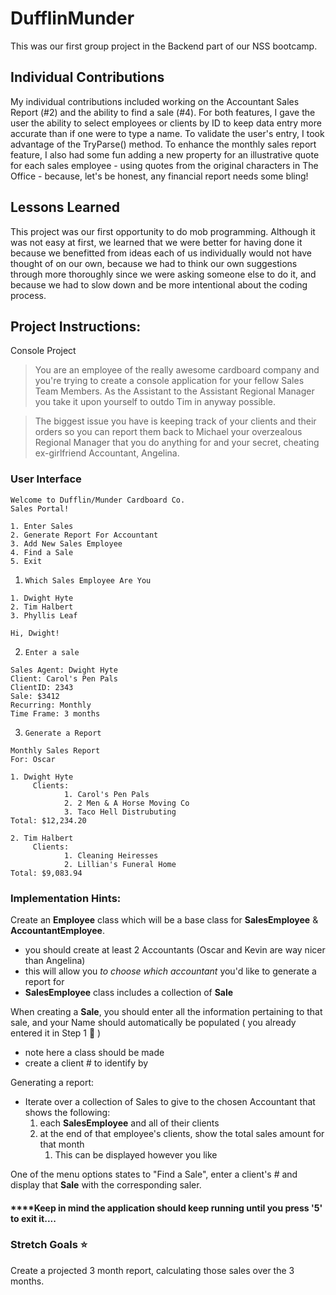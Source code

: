 # DufflinMunder

This was our first group project in the Backend part of our NSS bootcamp. 

## Individual Contributions
My individual contributions included working on the Accountant Sales Report (#2) and the ability to find a sale (#4). 
For both features, I gave the user the ability to select employees or clients by ID to keep data entry more accurate than if one were to type a name. 
To validate the user's entry, I took advantage of the TryParse() method. 
To enhance the monthly sales report feature, I also had some fun adding a new property for an illustrative quote for each sales employee - using quotes from the original characters in The Office - because, let's be honest, any financial report needs some bling!

## Lessons Learned
This project was our first opportunity to do mob programming. Although it was not easy at first, we learned that we were better for having done it because we benefitted from ideas each of us individually would not have thought of on our own, because we had to think our own suggestions through more thoroughly since we were asking someone else to do it, and because we had to slow down and be more intentional about the coding process. 


## Project Instructions:
Console Project

> You are an employee of the really awesome cardboard company and you're trying to create a console application for your fellow Sales Team Members. As the Assistant to the Assistant Regional Manager you take it upon yourself to outdo Tim in anyway possible.

> The biggest issue you have is keeping track of your clients and their orders so you can report them back to Michael your overzealous Regional Manager that you do anything for and your secret, cheating ex-girlfriend Accountant, Angelina.

### User Interface

```
Welcome to Dufflin/Munder Cardboard Co. 
Sales Portal!

1. Enter Sales
2. Generate Report For Accountant
3. Add New Sales Employee
4. Find a Sale
5. Exit
```

1.  `Which Sales Employee Are You` 

```
1. Dwight Hyte
2. Tim Halbert
3. Phyllis Leaf
```

```
Hi, Dwight!
```

2.  `Enter a sale`

```
Sales Agent: Dwight Hyte
Client: Carol's Pen Pals
ClientID: 2343
Sale: $3412
Recurring: Monthly
Time Frame: 3 months
```

3.  `Generate a Report`

```
Monthly Sales Report
For: Oscar

1. Dwight Hyte
	 Clients: 
			1. Carol's Pen Pals
			2. 2 Men & A Horse Moving Co
			3. Taco Hell Distrubuting 
Total: $12,234.20

2. Tim Halbert
	 Clients:
			1. Cleaning Heiresses 
			2. Lillian's Funeral Home
Total: $9,083.94
```

### Implementation Hints:

Create an **Employee** class which will be a base class for **SalesEmployee** & **AccountantEmployee**.

- you should create at least 2 Accountants (Oscar and Kevin are way nicer than Angelina)
- this will allow you *to choose which accountant* you'd like to generate a report for
- **SalesEmployee** class includes a collection of **Sale**

When creating a **Sale**, you should enter all the information pertaining to that sale, and your Name should automatically be populated ( you already entered it in Step 1 🤯 )

- note here a class should be made
- create a client # to identify by

Generating a report:

- Iterate over a collection of Sales to give to the chosen Accountant that shows the following:
    1. each **SalesEmployee** and all of their clients
    2. at the end of that employee's clients, show the total sales amount for that month
        1. This can be displayed however you like

One of the menu options states to "Find a Sale", enter a client's # and display that **Sale** with the corresponding saler. 

#### ****Keep in mind the application should keep running until you press '5' to exit it....

### Stretch Goals ⭐

Create a projected 3 month report, calculating those sales over the 3 months.
